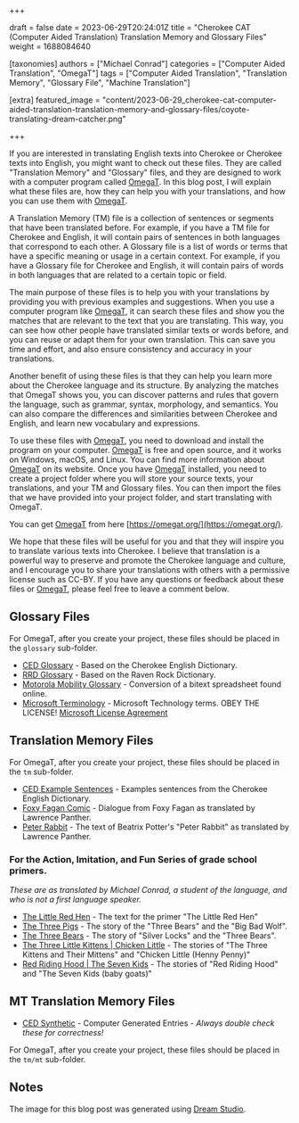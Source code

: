 +++

draft = false
date = 2023-06-29T20:24:01Z
title = "Cherokee CAT (Computer Aided Translation) Translation Memory and Glossary Files"
weight = 1688084640

[taxonomies]
authors = ["Michael Conrad"]
categories = ["Computer Aided Translation", "OmegaT"]
tags = ["Computer Aided Translation", "Translation Memory", "Glossary File", "Machine Translation"]

[extra]
featured_image = "content/2023-06-29_cherokee-cat-computer-aided-translation-translation-memory-and-glossary-files/coyote-translating-dream-catcher.png"

+++

If you are interested in translating English texts into Cherokee or Cherokee texts into English, you might want to check
out these files. They are called "Translation Memory" and "Glossary" files, and they are designed to work with a
computer program called [OmegaT](https://omegat.org/). In this blog post, I will explain what these files are, how they
can help you with your translations, and how you can use them with [OmegaT](https://omegat.org/).

A Translation Memory (TM) file is a collection of sentences or segments that have been translated before. For example,
if you have a TM file for Cherokee and English, it will contain pairs of sentences in both languages that correspond to
each other. A Glossary file is a list of words or terms that have a specific meaning or usage in a certain context. For
example, if you have a Glossary file for Cherokee and English, it will contain pairs of words in both languages that are
related to a certain topic or field.

<!-- more -->

The main purpose of these files is to help you with your translations by providing you with previous examples and
suggestions. When you use a computer program like [OmegaT](https://omegat.org/), it can search these files and show you
the matches that are relevant to the text that you are translating. This way, you can see how other people have
translated similar texts or words before, and you can reuse or adapt them for your own translation. This can save you
time and effort, and also ensure consistency and accuracy in your translations.

Another benefit of using these files is that they can help you learn more about the Cherokee language and its structure.
By analyzing the matches that OmegaT shows you, you can discover patterns and rules that govern the language, such as
grammar, syntax, morphology, and semantics. You can also compare the differences and similarities between Cherokee and
English, and learn new vocabulary and expressions.

To use these files with [OmegaT](https://omegat.org/), you need to download and install the program on your
computer. [OmegaT](https://omegat.org/) is free and open source, and it works on Windows, macOS, and Linux. You can find
more information about [OmegaT](https://omegat.org/) on its website. Once you have [OmegaT](https://omegat.org/)
installed, you need to create a project folder where you will store your source texts, your translations, and your TM
and Glossary files. You can then import the files that we have provided into your project folder, and start translating
with OmegaT.

You can get [OmegaT](https://omegat.org/) from here [https://omegat.org/](https://omegat.org/).

We hope that these files will be useful for you and that they will inspire you to translate various texts into Cherokee.
I believe that translation is a powerful way to preserve and promote the Cherokee language and culture, and I encourage
you to share your translations with others with a permissive license such as CC-BY. If you have any questions or
feedback about these files or [OmegaT](https://omegat.org/), please feel free to leave a comment below.

## Glossary Files

For OmegaT, after you create your project, these files should be placed in the `glossary` sub-folder.

* [CED Glossary](./glossary/ced-glossary.txt) - Based on the Cherokee English Dictionary.
* [RRD Glossary](./glossary/rrd-glossary.txt) - Based on the Raven Rock Dictionary.
* [Motorola Mobility Glossary](./glossary/motorola-mobility.tbx) - Conversion of a bitext spreadsheet found online.
* [Microsoft Terminology](./glossary/MicrosoftTermCollection.tbx) - Microsoft Technology terms. OBEY THE
  LICENSE! [Microsoft License Agreement](https://www.microsoft.com/en-us/language/LicenseAgreement)

## Translation Memory Files

For OmegaT, after you create your project, these files should be placed in the `tm` sub-folder.

* [CED Example Sentences](./tm/ced.en.utf8.tmx) - Examples sentences from the Cherokee English Dictionary.
* [Foxy Fagan Comic](./tm/foxy-fagan.en.utf8.tmx) - Dialogue from Foxy Fagan as translated by Lawrence Panther.
* [Peter Rabbit](./tm/peter-rabbit.tmx) - The text of Beatrix Potter's "Peter Rabbit" as translated by Lawrence Panther.

### For the Action, Imitation, and Fun Series of grade school primers.

*These are as translated by Michael Conrad, a student of the language, and who is not a first language speaker.*

* [The Little Red Hen](./tm/red-hen-omegat.tmx) - The text for the primer "The Little Red Hen"
* [The Three Pigs](./tm/three-pigs-omegat.tmx) - The story of the "Three Bears" and the "Big Bad Wolf".
* [The Three Bears](./tm/three-bears-omegat.tmx) - The story of "Silver Locks" and the "Three Bears".
* [The Three Little Kittens | Chicken Little](./tm/three-kittens-and-chicken-little-omegat.tmx) - The stories of "The
  Three Kittens and Their Mittens" and "Chicken Little (Henny Penny)"
* [Red Riding Hood | The Seven Kids](./tm/red-riding-hood-seven-kids-omegat.tmx) - The stories of "Red Riding Hood"
  and "The Seven Kids (baby goats)"

## MT Translation Memory Files

* [CED Synthetic](./tm/corpus-synthetic.en.utf8.tmx) - Computer Generated Entries - *Always double check these for
  correctness!*

For OmegaT, after you create your project, these files should be placed in the `tm/mt` sub-folder.

## Notes

The image for this blog post was generated using [Dream Studio](https://dreamstudio.ai/).
